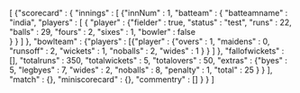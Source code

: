 [
  {"scorecard" : {
                    "innings" : [
                                  {"innNum" : 1, 
                                   "batteam" : {
                                                "batteamname" : "india",
                                                "players" : [ {
                                                                "player" : {"fielder" : true,
                                                                            "status" : "test",
                                                                            "runs" : 22,
                                                                            "balls" : 29,
                                                                            "fours" : 2,
                                                                            "sixes" : 1,
                                                                            "bowler" : false     
                                                                            }
                                                                }
                                                            ]
                                               },
                                   "bowlteam" : {"players" : [{"player" : 
                                                                          {"overs" : 1,
                                                                           "maidens" : 0,
                                                                           "runsoff" : 2,
                                                                           "wickets" : 1,
                                                                           "noballs" : 2,
                                                                           "wides" : 1
                                                                           }
                                                              }
                                                             ]
                                                },
                                   "fallofwickets" : [],
                                   "totalruns" : 350,
                                   "totalwickets" : 5,
                                   "totalovers" : 50,
                                   "extras" : {"byes" : 5,
                                               "legbyes" : 7,
                                               "wides" : 2,
                                               "noballs" : 8,
                                               "penalty" : 1,
                                               "total" : 25
                                               }
                                  }
                                ],
                    "match" : {},
                    "miniscorecard" : {},
                    "commentry" : []
                  }
    }
]
